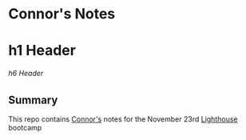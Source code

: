 # Connor's Notes
# h1 Header
###### h6 Header
## Summary
This repo contains [Connor's](https://github.com/CD-Mackay) notes for the November 23rd [Lighthouse](https://www.lighthouselabs.ca/) bootcamp


